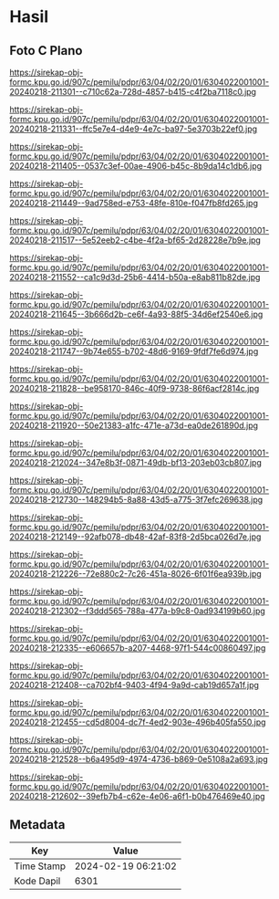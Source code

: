 # Hasil

## Foto C Plano

https://sirekap-obj-formc.kpu.go.id/907c/pemilu/pdpr/63/04/02/20/01/6304022001001-20240218-211301--c710c62a-728d-4857-b415-c4f2ba7118c0.jpg

https://sirekap-obj-formc.kpu.go.id/907c/pemilu/pdpr/63/04/02/20/01/6304022001001-20240218-211331--ffc5e7e4-d4e9-4e7c-ba97-5e3703b22ef0.jpg

https://sirekap-obj-formc.kpu.go.id/907c/pemilu/pdpr/63/04/02/20/01/6304022001001-20240218-211405--0537c3ef-00ae-4906-b45c-8b9da14c1db6.jpg

https://sirekap-obj-formc.kpu.go.id/907c/pemilu/pdpr/63/04/02/20/01/6304022001001-20240218-211449--9ad758ed-e753-48fe-810e-f047fb8fd265.jpg

https://sirekap-obj-formc.kpu.go.id/907c/pemilu/pdpr/63/04/02/20/01/6304022001001-20240218-211517--5e52eeb2-c4be-4f2a-bf65-2d28228e7b9e.jpg

https://sirekap-obj-formc.kpu.go.id/907c/pemilu/pdpr/63/04/02/20/01/6304022001001-20240218-211552--ca1c9d3d-25b6-4414-b50a-e8ab811b82de.jpg

https://sirekap-obj-formc.kpu.go.id/907c/pemilu/pdpr/63/04/02/20/01/6304022001001-20240218-211645--3b666d2b-ce6f-4a93-88f5-34d6ef2540e6.jpg

https://sirekap-obj-formc.kpu.go.id/907c/pemilu/pdpr/63/04/02/20/01/6304022001001-20240218-211747--9b74e655-b702-48d6-9169-9fdf7fe6d974.jpg

https://sirekap-obj-formc.kpu.go.id/907c/pemilu/pdpr/63/04/02/20/01/6304022001001-20240218-211828--be958170-846c-40f9-9738-86f6acf2814c.jpg

https://sirekap-obj-formc.kpu.go.id/907c/pemilu/pdpr/63/04/02/20/01/6304022001001-20240218-211920--50e21383-a1fc-471e-a73d-ea0de261890d.jpg

https://sirekap-obj-formc.kpu.go.id/907c/pemilu/pdpr/63/04/02/20/01/6304022001001-20240218-212024--347e8b3f-0871-49db-bf13-203eb03cb807.jpg

https://sirekap-obj-formc.kpu.go.id/907c/pemilu/pdpr/63/04/02/20/01/6304022001001-20240218-212730--148294b5-8a88-43d5-a775-3f7efc269638.jpg

https://sirekap-obj-formc.kpu.go.id/907c/pemilu/pdpr/63/04/02/20/01/6304022001001-20240218-212149--92afb078-db48-42af-83f8-2d5bca026d7e.jpg

https://sirekap-obj-formc.kpu.go.id/907c/pemilu/pdpr/63/04/02/20/01/6304022001001-20240218-212226--72e880c2-7c26-451a-8026-6f01f6ea939b.jpg

https://sirekap-obj-formc.kpu.go.id/907c/pemilu/pdpr/63/04/02/20/01/6304022001001-20240218-212302--f3ddd565-788a-477a-b9c8-0ad934199b60.jpg

https://sirekap-obj-formc.kpu.go.id/907c/pemilu/pdpr/63/04/02/20/01/6304022001001-20240218-212335--e606657b-a207-4468-97f1-544c00860497.jpg

https://sirekap-obj-formc.kpu.go.id/907c/pemilu/pdpr/63/04/02/20/01/6304022001001-20240218-212408--ca702bf4-9403-4f94-9a9d-cab19d657a1f.jpg

https://sirekap-obj-formc.kpu.go.id/907c/pemilu/pdpr/63/04/02/20/01/6304022001001-20240218-212455--cd5d8004-dc7f-4ed2-903e-496b405fa550.jpg

https://sirekap-obj-formc.kpu.go.id/907c/pemilu/pdpr/63/04/02/20/01/6304022001001-20240218-212528--b6a495d9-4974-4736-b869-0e5108a2a693.jpg

https://sirekap-obj-formc.kpu.go.id/907c/pemilu/pdpr/63/04/02/20/01/6304022001001-20240218-212602--39efb7b4-c62e-4e06-a6f1-b0b476469e40.jpg


## Metadata

| Key        | Value               |
| ---------- | ------------------- |
| Time Stamp | 2024-02-19 06:21:02 |
| Kode Dapil | 6301                |



